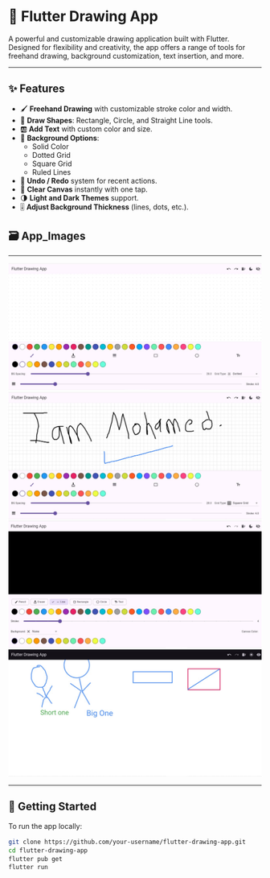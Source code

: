 # 🎨 Flutter Drawing App

A powerful and customizable drawing application built with Flutter.  
Designed for flexibility and creativity, the app offers a range of tools for freehand drawing, background customization, text insertion, and more.

---

## ✨ Features

- 🖌️ **Freehand Drawing** with customizable stroke color and width.  
- 🧱 **Draw Shapes**: Rectangle, Circle, and Straight Line tools.  
- 🆎 **Add Text** with custom color and size.  
- 🎨 **Background Options**:
  - Solid Color
  - Dotted Grid
  - Square Grid
  - Ruled Lines  
- 🔄 **Undo / Redo** system for recent actions.  
- 🧹 **Clear Canvas** instantly with one tap.  
- 🌗 **Light and Dark Themes** support.  
- 🎚️ **Adjust Background Thickness** (lines, dots, etc.).


## 🗃 App_Images
---

![Painter Screenshot 1](assets/images/painter_1.jpg)
![Painter Screenshot 2](assets/images/painter_2.jpg)
![Painter Screenshot 3](assets/images/painter_3.jpg)
![Painter Screenshot 4](assets/images/painter_4.jpg)

---

## 🚀 Getting Started

To run the app locally:

```bash
git clone https://github.com/your-username/flutter-drawing-app.git
cd flutter-drawing-app
flutter pub get
flutter run
